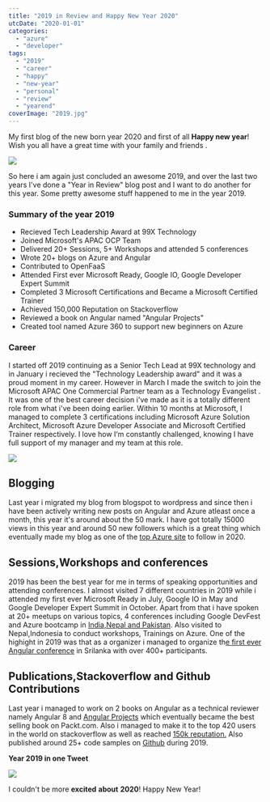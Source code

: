 ```yaml
---
title: "2019 in Review and Happy New Year 2020"
utcDate: "2020-01-01"
categories: 
  - "azure"
  - "developer"
tags: 
  - "2019"
  - "career"
  - "happy"
  - "new-year"
  - "personal"
  - "review"
  - "yearend"
coverImage: "2019.jpg"
---
```


My first blog of the new born year 2020 and first of all **Happy new year**! Wish you all have a great time with your family and friends .

![](https://sajeetharan.wordpress.com/wp-content/uploads/2020/01/1577812389722.gif?w=640)

So here i am again just concluded an awesome 2019, and over the last two years I've done a "Year in Review" blog post and I want to do another for this year. Some pretty awesome stuff happened to me in the year 2019. 

### Summary of the year 2019

- Recieved Tech Leadership Award at 99X Technology
- Joined Microsoft's APAC OCP Team
- Delivered 20+ Sessions, 5+ Workshops and attended 5 conferences
- Wrote 20+ blogs on Azure and Angular
- Contributed to OpenFaaS
- Attended First ever Microsoft Ready, Google IO, Google Developer Expert Summit
- Completed 3 Microsoft Certifications and Became a Microsoft Certified Trainer
- Achieved 150,000 Reputation on Stackoverflow
- Reviewed a book on Angular named "Angular Projects"
- Created tool named Azure 360 to support new beginners on Azure

### Career

I started off 2019 continuing as a Senior Tech Lead at 99X technology and in January i recieved the "Technology Leadership award" and it was a proud moment in my career. However in March I made the switch to join the Microsoft APAC One Commercial Partner team as a Technology Evangelist . It was one of the best career decision i've made as it is a totally different role from what i've been doing earlier. Within 10 months at Microsoft, I managed to complete 3 certifications including Microsoft Azure Solution Architect, Microsoft Azure Developer Associate and Microsoft Certified Trainer respectively. I love how I‘m constantly challenged, knowing I have full support of my manager and my team at this role.

![](https://sajeetharan.wordpress.com/wp-content/uploads/2020/01/review.png?w=1024)

## Blogging

Last year i migrated my blog from blogspot to wordpress and since then i have been actively writing new posts on Angular and Azure atleast once a month, this year it's around about the 50 mark. I have got totally 15000 views in this year and around 50 new followers which is a great thing which eventually made my blog as one of the [top Azure site](https://blog.feedspot.com/microsoft_azure_blogs/) to follow in 2020.

## Sessions,Workshops and conferences

2019 has been the best year for me in terms of speaking opportunities and attending conferences. I almost visited 7 different countries in 2019 while i attended my first ever Microsoft Ready in July, Google IO in May and Google Developer Expert Summit in October. Apart from that i have spoken at 20+ meetups on various topics, 4 conferences including Google DevFest and Azure bootcamp in [India,Nepal and Pakistan](https://www.rateevent.com/speakers/sajeetharansinnathurai). Also visited to Nepal,Indonesia to conduct workshops, Trainings on Azure. One of the highight in 2019 was that as a organizer i managed to organize th[e first ever Angular conference](https://www.facebook.com/ngslconf) in Srilanka with over 400+ participants.

## Publications,Stackoverflow and Github Contributions

Last year i managed to work on 2 books on Angular as a technical reviewer namely Angular 8 and [Angular Projects](https://www.packtpub.com/web-development/angular-projects) which eventually became the best selling book on Packt.com. Also i managed to make it to the top 420 users in the world on stackoverflow as well as reached [150k reputation.](https://stackoverflow.com/users/1749403/sajeetharan) Also published around 25+ code samples on [Github](https://github.com/sajeetharan) during 2019.

**Year 2019 in one Tweet**

![](https://sajeetharan.wordpress.com/wp-content/uploads/2020/01/so.jpg?w=604)

I couldn't be more **excited** **about** **2020**! Happy New Year!
